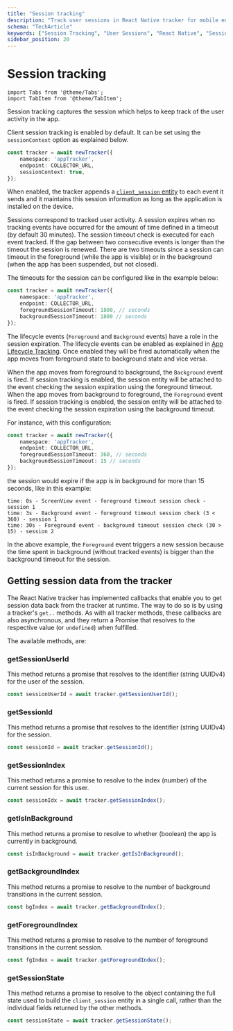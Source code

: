 ```yaml
---
title: "Session tracking"
description: "Track user sessions in React Native tracker for mobile engagement and retention analysis."
schema: "TechArticle"
keywords: ["Session Tracking", "User Sessions", "React Native", "Session Analytics", "Session Management", "User Activity"]
sidebar_position: 20
---
```


# Session tracking

```mdx-code-block
import Tabs from '@theme/Tabs';
import TabItem from '@theme/TabItem';
```

Session tracking captures the session which helps to keep track of the user activity in the app.

Client session tracking is enabled by default. It can be set using the `sessionContext` option as explained below.

```typescript
const tracker = await newTracker({
    namespace: 'appTracker',
    endpoint: COLLECTOR_URL,
    sessionContext: true,
});
```

When enabled, the tracker appends a [`client_session` entity](https://github.com/snowplow/iglu-central/blob/master/schemas/com.snowplowanalytics.snowplow/client_session/jsonschema/1-0-2) to each event it sends and it maintains this session information as long as the application is installed on the device.

Sessions correspond to tracked user activity. A session expires when no tracking events have occurred for the amount of time defined in a timeout (by default 30 minutes). The session timeout check is executed for each event tracked. If the gap between two consecutive events is longer than the timeout the session is renewed. There are two timeouts since a session can timeout in the foreground (while the app is visible) or in the background (when the app has been suspended, but not closed).

The timeouts for the session can be configured like in the example below:

```typescript
const tracker = await newTracker({
    namespace: 'appTracker',
    endpoint: COLLECTOR_URL,
    foregroundSessionTimeout: 1800, // seconds
    backgroundSessionTimeout: 1800 // seconds
});
```

The lifecycle events (`Foreground` and `Background` events) have a role in the session expiration. The lifecycle events can be enabled as explained in [App Lifecycle Tracking](../lifecycle-tracking/index.md). Once enabled they will be fired automatically when the app moves from foreground state to background state and vice versa.

When the app moves from foreground to background, the `Background` event is fired. If session tracking is enabled, the session entity will be attached to the event checking the session expiration using the foreground timeout.
When the app moves from background to foreground, the `Foreground` event is fired. If session tracking is enabled, the session entity will be attached to the event checking the session expiration using the background timeout.

For instance, with this configuration:

```typescript
const tracker = await newTracker({
    namespace: 'appTracker',
    endpoint: COLLECTOR_URL,
    foregroundSessionTimeout: 360, // seconds
    backgroundSessionTimeout: 15 // seconds
});
```

the session would expire if the app is in background for more than 15 seconds, like in this example:

```text
time: 0s - ScreenView event - foreground timeout session check - session 1
time: 3s - Background event - foreground timeout session check (3 < 360) - session 1
time: 30s - Foreground event - background timeout session check (30 > 15) - session 2
```

In the above example, the `Foreground` event triggers a new session because the time spent in background (without tracked events) is bigger than the background timeout for the session.

## Getting session data from the tracker

The React Native tracker has implemented callbacks that enable you to get session data back from the tracker at runtime. The way to do so is by using a tracker's `get..` methods. As with all tracker methods, these callbacks are also asynchronous, and they return a Promise that resolves to the respective value (or `undefined`) when fulfilled.

The available methods, are:

### getSessionUserId

This method returns a promise that resolves to the identifier (string UUIDv4) for the user of the session.

```javascript
const sessionUserId = await tracker.getSessionUserId();
```

### getSessionId

This method returns a promise that resolves to the identifier (string UUIDv4) for the session.

```javascript
const sessionId = await tracker.getSessionId();
```

### getSessionIndex

This method returns a promise to resolve to the index (number) of the current session for this user.

```javascript
const sessionIdx = await tracker.getSessionIndex();
```

### getIsInBackground

This method returns a promise to resolve to whether (boolean) the app is currently in background.

```javascript
const isInBackground = await tracker.getIsInBackground();
```

### getBackgroundIndex

This method returns a promise to resolve to the number of background transitions in the current session.

```javascript
const bgIndex = await tracker.getBackgroundIndex();
```

### getForegroundIndex

This method returns a promise to resolve to the number of foreground transitions in the current session.

```javascript
const fgIndex = await tracker.getForegroundIndex();
```

### getSessionState

This method returns a promise to resolve to the object containing the full state used to build the `client_session` entity in a single call, rather than the individual fields returned by the other methods.

```javascript
const sessionState = await tracker.getSessionState();
```
